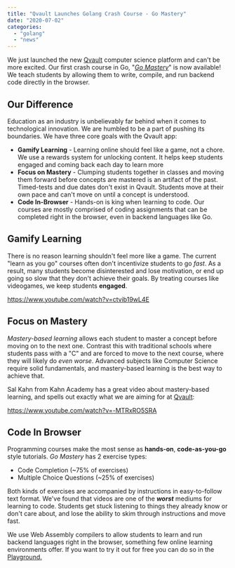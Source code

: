 ```yaml
---
title: "Qvault Launches Golang Crash Course - Go Mastery"
date: "2020-07-02"
categories: 
  - "golang"
  - "news"
---
```


We just launched the new [Qvault](https://app.qvault.io/) computer science platform and can't be more excited. Our first crash course in Go, "_[Go Mastery](https://qvault.io/go-mastery-course/)_" is now available! We teach students by allowing them to write, compile, and run backend code directly in the browser.

## Our Difference

Education as an industry is unbelievably far behind when it comes to technological innovation. We are humbled to be a part of pushing its boundaries. We have three core goals with the Qvault app:

- **Gamify Learning** - Learning online should feel like a game, not a chore. We use a rewards system for unlocking content. It helps keep students engaged and coming back each day to learn more
- **Focus on Mastery** - Clumping students together in classes and moving them forward before concepts are mastered is an artifact of the past. Timed-tests and due dates don't exist in Qvault. Students move at their own pace and can't move on until a concept is understood.
- **Code In-Browser** \- Hands-on is king when learning to code. Our courses are mostly comprised of coding assignments that can be completed right in the browser, even in backend languages like Go.

## Gamify Learning

There is no reason learning shouldn't feel more like a game. The current "learn as you go" courses often don't incentivize students to go _fast_. As a result, many students become disinterested and lose motivation, or end up going so slow that they don't achieve their goals. By treating courses like videogames, we keep students **engaged**.

https://www.youtube.com/watch?v=ctvib19wL4E

## Focus on Mastery

_Mastery-based learning_ allows each student to master a concept before moving on to the next one. Contrast this with traditional schools where students pass with a "C" and are forced to move to the next course, where they will likely do _even worse_. Advanced subjects like Computer Science require solid fundamentals, and mastery-based learning is the best way to achieve that.

Sal Kahn from Kahn Academy has a great video about mastery-based learning, and spells out exactly what we are aiming for at [Qvault](https://qvault.io/):

https://www.youtube.com/watch?v=-MTRxRO5SRA

## Code In Browser

Programming courses make the most sense as **hands-on**, **code-as-you-go** style tutorials. _Go Mastery_ has 2 exercise types:

- Code Completion (~75% of exercises)
- Multiple Choice Questions (~25% of exercises)

Both kinds of exercises are accompanied by instructions in easy-to-follow text format. We've found that videos are one of the _**worst**_ mediums for learning to code. Students get stuck listening to things they already know or don't care about, and lose the ability to skim through instructions and move fast.

We use Web Assembly compilers to allow students to learn and run backend languages right in the browser, something few online learning environments offer. If you want to try it out for free you can do so in the [Playground](https://app.qvault.io/playground/go)[.](https://classroom.qvault.io/playground/go)
